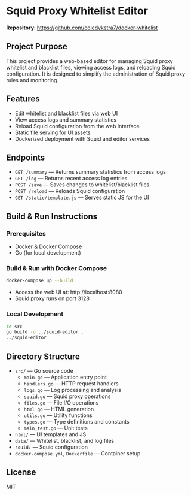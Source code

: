 # Squid Proxy Whitelist Editor

**Repository**: https://github.com/coledykstra7/docker-whitelist

## Project Purpose
This project provides a web-based editor for managing Squid proxy whitelist and blacklist files, viewing access logs, and reloading Squid configuration. It is designed to simplify the administration of Squid proxy rules and monitoring.

## Features
- Edit whitelist and blacklist files via web UI
- View access logs and summary statistics
- Reload Squid configuration from the web interface
- Static file serving for UI assets
- Dockerized deployment with Squid and editor services

## Endpoints
- `GET /summary` — Returns summary statistics from access logs
- `GET /log` — Returns recent access log entries
- `POST /save` — Saves changes to whitelist/blacklist files
- `POST /reload` — Reloads Squid configuration
- `GET /static/template.js` — Serves static JS for the UI

## Build & Run Instructions
### Prerequisites
- Docker & Docker Compose
- Go (for local development)

### Build & Run with Docker Compose
```bash
docker-compose up --build
```
- Access the web UI at: http://localhost:8080
- Squid proxy runs on port 3128

### Local Development
```bash
cd src
go build -o ../squid-editor .
../squid-editor
```

## Directory Structure
- `src/` — Go source code
  - `main.go` — Application entry point
  - `handlers.go` — HTTP request handlers  
  - `logs.go` — Log processing and analysis
  - `squid.go` — Squid proxy operations
  - `files.go` — File I/O operations
  - `html.go` — HTML generation
  - `utils.go` — Utility functions
  - `types.go` — Type definitions and constants
  - `main_test.go` — Unit tests
- `html/` — UI templates and JS
- `data/` — Whitelist, blacklist, and log files
- `squid/` — Squid configuration
- `docker-compose.yml`, `Dockerfile` — Container setup

## License
MIT
